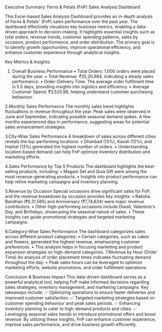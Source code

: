 Executive Summary: Ferns & Petals (FnP) Sales Analysis Dashboard

This Excel-based Sales Analysis Dashboard provides an in-depth analysis of Ferns & Petals' (FnP) sales performance over the past year. The dashboard effectively visualizes key business metrics, enabling a data-driven approach to decision-making. It highlights essential insights such as total orders, revenue trends, customer spending patterns, sales by occasion, product performance, and order distribution. The primary goal is to identify growth opportunities, improve operational efficiency, and enhance customer experience through analytical insights.

Key Metrics & Insights:

1. Overall Business Performance
	• Total Orders: 1,000 orders were placed during the year.
	• Total Revenue: ₹35,20,984, indicating a steady sales performance.
	• Order-Delivery Time: The average order fulfilment time is 5.5 days, providing insights into logistics and efficiency.
	• Average Customer Spend: ₹3,520.98, helping understand customer purchasing behaviour.

2.Monthly Sales Performance
The monthly sales trend highlights fluctuations in revenue throughout the year. Peak sales were observed in June and September, indicating possible seasonal demand spikes. A few months experienced dips in performance, suggesting areas for potential sales enhancement strategies.

3.City-Wise Sales Performance
A breakdown of sales across different cities reveals the top-performing locations:
	• Dhanbad (13%), Kavali (12%), and Imphal (13%) generated the highest number of orders.
	• Understanding location-based demand can help FnP optimize inventory distribution and marketing efforts.

4.Sales Performance by Top 5 Products
The dashboard highlights the best-selling products, including:
	• Magam Set and Quia Gift were among the most revenue-generating products.
	• Insights into product performance can help refine marketing campaigns and inventory planning.

5.Revenue by Occasion
Special occasions drive significant sales for FnP, and the revenue breakdown by occasion provides key insights:
	• Raksha Bandhan (₹6,31,585) and Anniversary (₹7,74,634) were major revenue contributors.
	• Other high-performing occasions include Diwali, Valentine's Day, and Birthdays, showcasing the seasonal nature of sales.
	• These insights can guide promotional strategies and targeted marketing campaigns.

6.Category-Wise Sales Performance
The dashboard categorizes sales across different product categories:
	• Certain categories, such as cakes and flowers, generated the highest revenue, emphasizing customer preferences.
	• This analysis helps in focusing marketing and product expansion strategies on high-demand categories.
7.Revenue by Hour (Order Time)
An analysis of order placement times indicates fluctuating demand throughout the day:
	• Peak sales hours can be leveraged to optimize marketing efforts, website promotions, and order fulfillment operations.

Conclusion & Business Impact
This data-driven dashboard serves as a powerful analytical tool, helping FnP make informed decisions regarding sales strategies, inventory management, and marketing campaigns. Key takeaways include:
✅ Optimizing operations to ensure faster deliveries and improved customer satisfaction.
✅ Targeted marketing strategies based on customer spending behaviour and peak sales periods.
✅ Enhancing inventory planning to cater to high-demand products and cities.
✅ Leveraging seasonal sales trends to introduce promotional offers and boost revenue.
By utilizing these insights, FnP can enhance customer experience, improve sales performance, and drive business growth efficiently. 

